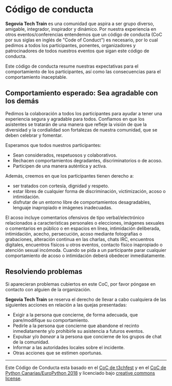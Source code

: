 # Código de conducta

**Segovia Tech Train** es una comunidad que aspira a ser grupo diverso, amigable, integrador, inspirador y dinámico. Por nuestra experiencia en otros eventos/conferencias entendemos que un código de conducta (CoC por sus siglas en inglés de "Code of Conduct") es necesario, por lo cual pedimos a todos los participantes, ponentes, organizadores y patrocinadores de todos nuestros eventos que sigan este código de conducta.

Este código de conducta resume nuestras expectativas para el comportamiento de los participantes, así como las consecuencias para el comportamiento inaceptable.

## Comportamiento esperado: Sea agradable con los demás

Pedimos la colaboración a todos los participantes para ayudar a tener una experiencia segura y agradable para todos. Confiamos en que los asistentes se tratarán de una manera que refleje la visión de que la diversidad y la cordialidad son fortalezas de nuestra comunidad, que se deben celebrar y fomentar.

Esperamos que todos nuestros participantes:
- Sean considerados, respetuosos y colaborativos.
- Rechacen comportamientos degradantes, discriminatorios o de acoso.
- Participen de una manera auténtica y activa.

Además, creemos en que los participantes tienen derecho a:
- ser tratados con cortesía, dignidad y respeto.
- estar libres de cualquier forma de discriminación, victimización, acoso o intimidación.
- disfrutar de un entorno libre de comportamientos desagradables, lenguaje inapropiado e imágenes inadecuadas.

El acoso incluye comentarios ofensivos de tipo verbal/electrónico relacionados a características personales o elecciones, imágenes sexuales o comentarios en público o en espacios en línea, intimidación deliberada, intimidación, acecho, persecución, acoso mediante fotografías o grabaciones, alteración continua en las charlas, chats IRC, encuentros digitales, encuentros físicos u otros eventos, contacto físico inapropiado o atención sexual incómoda. Cuando se pida a un participante parar cualquier comportamiento de acoso o intimidación deberá obedecer inmediatamente.


## Resolviendo problemas

Si aparecieran problemas cubiertos en este CoC, por favor póngase en contacto con alguien de la organización.

**Segovia Tech Train** se reserva el derecho de llevar a cabo cualquiera de las siguientes acciones en relación a las quejas presentadas:
- Exigir a la persona que concierne, de forma adecuada, que pare/modifique su comportamiento.
- Pedirle a la persona que concierne que abandone el recinto inmediatamente y/o prohibirle su asistencia a futuros eventos.
- Expulsar y/o _banear_ a la persona que concierne de los grupos de chat de la comunidad.
- Informar a las autoridades locales sobre el incidente.
- Otras acciones que se estimen oportunas.

---

Este Código de Conducta esta basado en el [CoC de t3chfest](https://t3chfest.uc3m.es/2018/codigo-conducta/?lang=es) y en el [CoC de Python Canarias/EuroPython 2018](https://pythoncanarias.es/events/coc/) y licenciado bajo [creative commons license](http://creativecommons.org/licenses/by-nc-sa/3.0/).

